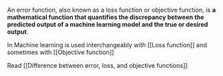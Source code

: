 An error function, also known as a loss function or objective function, is **a mathematical function that quantifies the discrepancy between the predicted output of a machine learning model and the true or desired output**.

In Machine learning is used interchangeably with [[Loss function]] and sometimes with [[Objective function]]

Read [[Difference between error, loss, and objective functions]]
